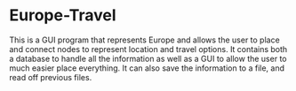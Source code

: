 # Europe-Travel
This is a GUI program that represents Europe and allows the user to place and connect nodes to represent location and travel options. It contains both a database to handle
all the information as well as a GUI to allow the user to much easier place everything. It can also save the information to a file, and read off previous files.
